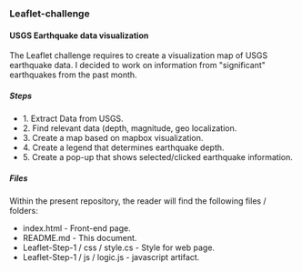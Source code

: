 <h3>Leaflet-challenge</h3>

<h4>USGS Earthquake data visualization</h4>  


The Leaflet challenge requires to create a visualization map of USGS earthquake data. I decided to work on information from "significant" earthquakes from the past month.

<h5>Steps</h5>
<ul>
<li>1. Extract Data from USGS.</li>
<li>2. Find relevant data (depth, magnitude, geo localization.</li>
<li>3. Create a map based on mapbox visualization.</li>
<li>4. Create a legend that determines earthquake depth.</li>
<li>5. Create a pop-up that shows selected/clicked earthquake information.</li>
</ul>

 <h5>Files</h5>  
 
 Within the present repository, the reader will find the following files / folders:
 <ul>
 <li>index.html - Front-end page. </li> 
 <li>README.md - This document. </li> 

 <li>Leaflet-Step-1 / css / style.cs - Style for web page. </li>
 <li>Leaflet-Step-1 / js / logic.js - javascript artifact. </li>
 </ul>

 
 
 
